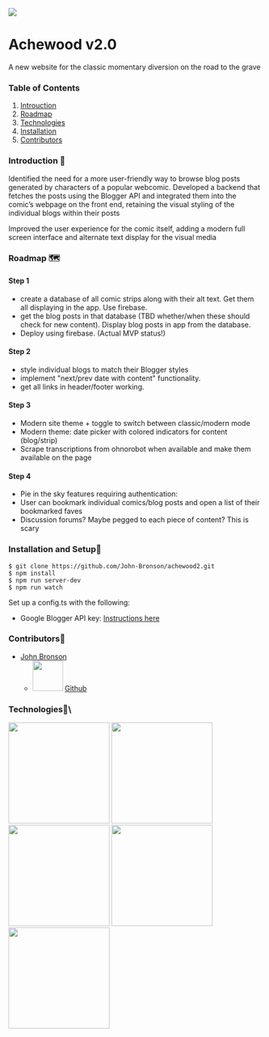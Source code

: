 ![](https://i.imgur.com/zEe0A9t.png)

# Achewood v2.0

A new website for the classic momentary diversion on the road to the grave

### Table of Contents 

1. [Introuction](#Introduction)
2. [Roadmap](#Roadmap)
3. [Technologies](#Technologies)
4. [Installation](#Installation)
5. [Contributors](#Contributors)

### Introduction 👋

Identified the need for a more user-friendly way to browse blog posts generated by characters of a popular webcomic. Developed a backend that fetches the posts using the Blogger API and integrated them into the comic’s webpage on the front end, retaining the visual styling of the individual blogs within their posts

Improved the user experience for the comic itself, adding a modern full screen interface and alternate text display for the visual media

### Roadmap 🗺

#### Step 1

- create a database of all comic strips along with their alt text. Get them all displaying in the app. Use firebase.
- get the blog posts in that database (TBD whether/when these should check for new content). Display blog posts in app from the database.
- Deploy using firebase. (Actual MVP status!)

#### Step 2

- style individual blogs to match their Blogger styles
- implement "next/prev date with content" functionality.
- get all links in header/footer working.

#### Step 3

- Modern site theme + toggle to switch between classic/modern mode
- Modern theme: date picker with colored indicators for content (blog/strip)
- Scrape transcriptions from ohnorobot when available and make them available on the page

#### Step 4

- Pie in the sky features requiring authentication: 
- User can bookmark individual comics/blog posts and open a list of their bookmarked faves
- Discussion forums? Maybe pegged to each piece of content? This is scary

### Installation and Setup🚀

```
$ git clone https://github.com/John-Bronson/achewood2.git
$ npm install
$ npm run server-dev
$ npm run watch
```

Set up a config.ts with the following:

- Google Blogger API key: [Instructions here](https://developers.google.com/blogger/docs/3.0/using#APIKey)

### Contributors🤝

- [John Bronson](https://www.linkedin.com/in/john-bronson/)
  - <img src="https://github.githubassets.com/images/modules/logos_page/GitHub-Mark.png" width="60"/> [Github](https://github.com/victorsmonster)

### Technologies🧪\

<img src="https://www.bypeople.com/wp-content/uploads/2018/10/date-fns-js-featured-4.png" width="200"/>
<img src="https://mui.com/static/logo.png" width="200"/>
<img src="https://www.vectorlogo.zone/logos/reactjs/reactjs-ar21.svg" width="200"/>
<img src="https://www.vectorlogo.zone/logos/typescriptlang/typescriptlang-ar21.svg" width="200"/>
<img src="https://www.vectorlogo.zone/logos/js_webpack/js_webpack-ar21.svg" width="200"/>

